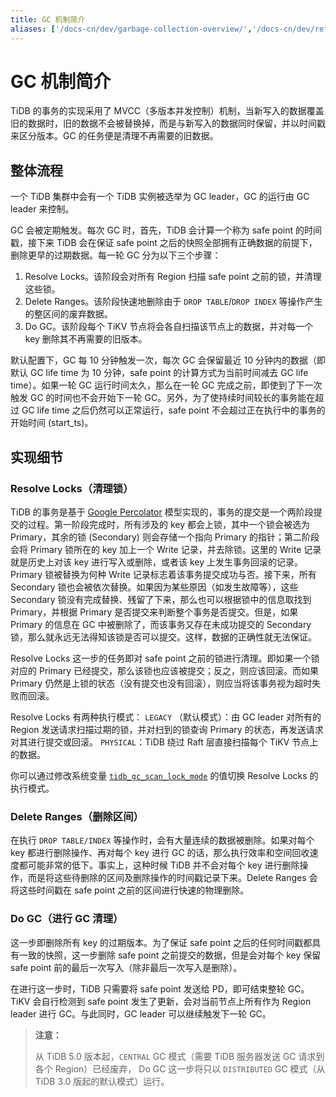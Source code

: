 ```yaml
---
title: GC 机制简介
aliases: ['/docs-cn/dev/garbage-collection-overview/','/docs-cn/dev/reference/garbage-collection/overview/']
---
```


# GC 机制简介

TiDB 的事务的实现采用了 MVCC（多版本并发控制）机制，当新写入的数据覆盖旧的数据时，旧的数据不会被替换掉，而是与新写入的数据同时保留，并以时间戳来区分版本。GC 的任务便是清理不再需要的旧数据。

## 整体流程

一个 TiDB 集群中会有一个 TiDB 实例被选举为 GC leader，GC 的运行由 GC leader 来控制。

GC 会被定期触发。每次 GC 时，首先，TiDB 会计算一个称为 safe point 的时间戳，接下来 TiDB 会在保证 safe point 之后的快照全部拥有正确数据的前提下，删除更早的过期数据。每一轮 GC 分为以下三个步骤：

1. Resolve Locks。该阶段会对所有 Region 扫描 safe point 之前的锁，并清理这些锁。
2. Delete Ranges。该阶段快速地删除由于 `DROP TABLE`/`DROP INDEX` 等操作产生的整区间的废弃数据。
3. Do GC。该阶段每个 TiKV 节点将会各自扫描该节点上的数据，并对每一个 key 删除其不再需要的旧版本。

默认配置下，GC 每 10 分钟触发一次，每次 GC 会保留最近 10 分钟内的数据（即默认 GC life time 为 10 分钟，safe point 的计算方式为当前时间减去 GC life time）。如果一轮 GC 运行时间太久，那么在一轮 GC 完成之前，即使到了下一次触发 GC 的时间也不会开始下一轮 GC。另外，为了使持续时间较长的事务能在超过 GC life time 之后仍然可以正常运行，safe point 不会超过正在执行中的事务的开始时间 (start_ts)。

## 实现细节

### Resolve Locks（清理锁）

TiDB 的事务是基于 [Google Percolator](https://ai.google/research/pubs/pub36726) 模型实现的，事务的提交是一个两阶段提交的过程。第一阶段完成时，所有涉及的 key 都会上锁，其中一个锁会被选为 Primary，其余的锁 (Secondary) 则会存储一个指向 Primary 的指针；第二阶段会将 Primary 锁所在的 key 加上一个 Write 记录，并去除锁。这里的 Write 记录就是历史上对该 key 进行写入或删除，或者该 key 上发生事务回滚的记录。Primary 锁被替换为何种 Write 记录标志着该事务提交成功与否。接下来，所有 Secondary 锁也会被依次替换。如果因为某些原因（如发生故障等），这些 Secondary 锁没有完成替换、残留了下来，那么也可以根据锁中的信息取找到 Primary，并根据 Primary 是否提交来判断整个事务是否提交。但是，如果 Primary 的信息在 GC 中被删除了，而该事务又存在未成功提交的 Secondary 锁，那么就永远无法得知该锁是否可以提交。这样，数据的正确性就无法保证。

Resolve Locks 这一步的任务即对 safe point 之前的锁进行清理。即如果一个锁对应的 Primary 已经提交，那么该锁也应该被提交；反之，则应该回滚。而如果 Primary 仍然是上锁的状态（没有提交也没有回滚），则应当将该事务视为超时失败而回滚。

Resolve Locks 有两种执行模式：
`LEGACY` （默认模式）：由 GC leader 对所有的 Region 发送请求扫描过期的锁，并对扫到的锁查询 Primary 的状态，再发送请求对其进行提交或回滚。
`PHYSICAL`：TiDB 绕过 Raft 层直接扫描每个 TiKV 节点上的数据。

你可以通过修改系统变量 [`tidb_gc_scan_lock_mode`](/system-variables.md#tidb_gc_scan_lock_mode) 的值切换 Resolve Locks 的执行模式。

### Delete Ranges（删除区间）

在执行 `DROP TABLE/INDEX` 等操作时，会有大量连续的数据被删除。如果对每个 key 都进行删除操作、再对每个 key 进行 GC 的话，那么执行效率和空间回收速度都可能非常的低下。事实上，这种时候 TiDB 并不会对每个 key 进行删除操作，而是将这些待删除的区间及删除操作的时间戳记录下来。Delete Ranges 会将这些时间戳在 safe point 之前的区间进行快速的物理删除。

### Do GC（进行 GC 清理）

这一步即删除所有 key 的过期版本。为了保证 safe point 之后的任何时间戳都具有一致的快照，这一步删除 safe point 之前提交的数据，但是会对每个 key 保留 safe point 前的最后一次写入（除非最后一次写入是删除）。

在进行这一步时，TiDB 只需要将 safe point 发送给 PD，即可结束整轮 GC。TiKV 会自行检测到 safe point 发生了更新，会对当前节点上所有作为 Region leader 进行 GC。与此同时，GC leader 可以继续触发下一轮 GC。

> **注意：**
>
> 从 TiDB 5.0 版本起，`CENTRAL` GC 模式（需要 TiDB 服务器发送 GC 请求到各个 Region）已经废弃， Do GC 这一步将只以 `DISTRIBUTED` GC 模式（从 TiDB 3.0 版起的默认模式）运行。